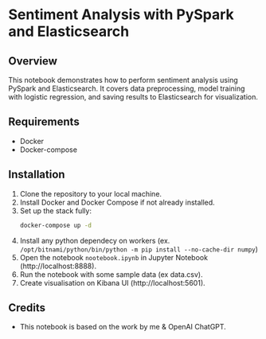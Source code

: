 # Sentiment Analysis with PySpark and Elasticsearch

## Overview
This notebook demonstrates how to perform sentiment analysis using PySpark and Elasticsearch. It covers data preprocessing, model training with logistic regression, and saving results to Elasticsearch for visualization.

## Requirements
- Docker
- Docker-compose

## Installation
1. Clone the repository to your local machine.
2. Install Docker and Docker Compose if not already installed.
3. Set up the stack fully:
   ```bash
   docker-compose up -d
   ```
5. Install any python dependecy on workers (ex. ```/opt/bitnami/python/bin/python -m pip install --no-cache-dir numpy```)
4. Open the notebook `nootebook.ipynb` in Jupyter Notebook (http://localhost:8888).
5. Run the notebook with some sample data (ex data.csv).
6. Create visualisation on Kibana UI (http://localhost:5601).

## Credits
- This notebook is based on the work by me & OpenAI ChatGPT.
